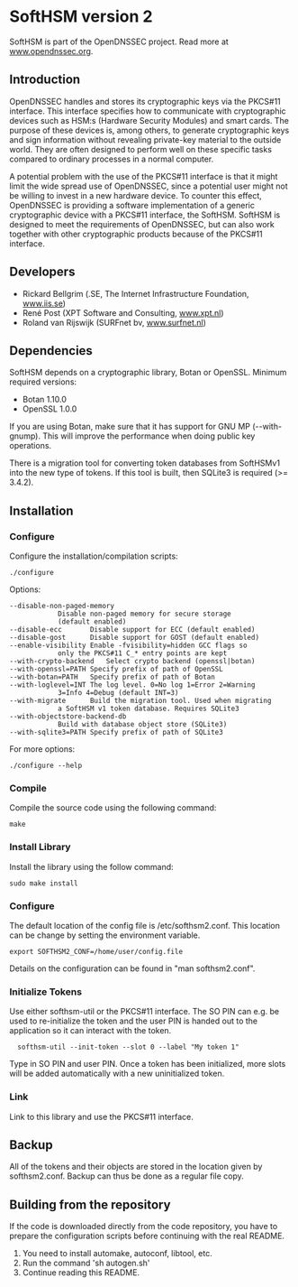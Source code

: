 # SoftHSM version 2

SoftHSM is part of the OpenDNSSEC project. Read more at www.opendnssec.org.

## Introduction

OpenDNSSEC handles and stores its cryptographic keys via the PKCS#11 interface.
This interface specifies how to communicate with cryptographic devices such as
HSM:s (Hardware Security Modules) and smart cards. The purpose of these devices
is, among others, to generate cryptographic keys and sign information without
revealing private-key material to the outside world. They are often designed to
perform well on these specific tasks compared to ordinary processes in a normal
computer.

A potential problem with the use of the PKCS#11 interface is that it might
limit the wide spread use of OpenDNSSEC, since a potential user might not be
willing to invest in a new hardware device. To counter this effect, OpenDNSSEC
is providing a software implementation of a generic cryptographic device with a
PKCS#11 interface, the SoftHSM. SoftHSM is designed to meet the requirements of
OpenDNSSEC, but can also work together with other cryptographic products
because of the PKCS#11 interface.

## Developers

- Rickard Bellgrim (.SE, The Internet Infrastructure Foundation, www.iis.se)
- René Post (XPT Software and Consulting, www.xpt.nl)
- Roland van Rijswijk (SURFnet bv, www.surfnet.nl)

## Dependencies

SoftHSM depends on a cryptographic library, Botan or OpenSSL.
Minimum required versions:

- Botan 1.10.0 
- OpenSSL 1.0.0

If you are using Botan, make sure that it has support for GNU MP (--with-gnump).
This will improve the performance when doing public key operations.

There is a migration tool for converting token databases from SoftHSMv1 into
the new type of tokens. If this tool is built, then SQLite3 is required (>=
3.4.2).

## Installation

### Configure

Configure the installation/compilation scripts:

	./configure

Options:

	--disable-non-paged-memory
				Disable non-paged memory for secure storage
				(default enabled)
	--disable-ecc		Disable support for ECC (default enabled)
	--disable-gost		Disable support for GOST (default enabled)
	--enable-visibility	Enable -fvisibility=hidden GCC flags so
				only the PKCS#11 C_* entry points are kept
	--with-crypto-backend	Select crypto backend (openssl|botan)
	--with-openssl=PATH	Specify prefix of path of OpenSSL
	--with-botan=PATH	Specify prefix of path of Botan
	--with-loglevel=INT	The log level. 0=No log 1=Error 2=Warning
				3=Info 4=Debug (default INT=3)
	--with-migrate		Build the migration tool. Used when migrating
				a SoftHSM v1 token database. Requires SQLite3
	--with-objectstore-backend-db
				Build with database object store (SQLite3)
	--with-sqlite3=PATH	Specify prefix of path of SQLite3

For more options:

	./configure --help


### Compile

Compile the source code using the following command:

	make

### Install Library

Install the library using the follow command:

	sudo make install

### Configure

The default location of the config file is /etc/softhsm2.conf. This location
can be change by setting the environment variable.

	export SOFTHSM2_CONF=/home/user/config.file

Details on the configuration can be found in "man softhsm2.conf".

### Initialize Tokens

Use either softhsm-util or the PKCS#11 interface. The SO PIN can e.g. be used
to re-initialize the token and the user PIN is handed out to the application so
it can interact with the token.

      softhsm-util --init-token --slot 0 --label "My token 1"

Type in SO PIN and user PIN. Once a token has been initialized, more slots will
be added automatically with a new uninitialized token.

### Link

Link to this library and use the PKCS#11 interface.


## Backup

All of the tokens and their objects are stored in the location given by
softhsm2.conf. Backup can thus be done as a regular file copy.


## Building from the repository

If the code is downloaded directly from the code repository, you have to
prepare the configuration scripts before continuing with the real README.

1. You need to install automake, autoconf, libtool, etc.
2. Run the command 'sh autogen.sh'
3. Continue reading this README.
